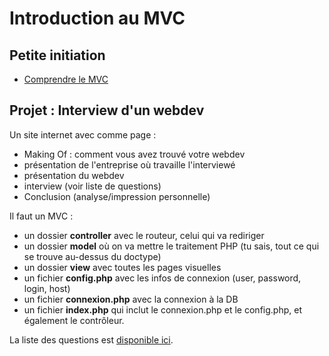 # Introduction au MVC

## Petite initiation

- [Comprendre le MVC](https://docs.google.com/presentation/d/1OVz9HqSob9JskPsyxbxqXfbyqBh-SGtt-MjQHzK1SGw/edit?usp=sharing)

## Projet : Interview d'un webdev

Un site internet avec comme page :
- Making Of : comment vous avez trouvé votre webdev
- présentation de l'entreprise où travaille l'interviewé
- présentation du webdev
- interview (voir liste de questions)
- Conclusion (analyse/impression personnelle)

Il faut un MVC :
- un dossier **controller** avec le routeur, celui qui va rediriger
- un dossier **model** où on va mettre le traitement PHP (tu sais, tout ce qui se trouve au-dessus du doctype)
- un dossier **view** avec toutes les pages visuelles
- un fichier **config.php** avec les infos de connexion (user, password, login, host)
- un fichier **connexion.php** avec la connexion à la DB
- un fichier **index.php** qui inclut le connexion.php et le config.php, et également le contrôleur.

La liste des questions est [disponible ici](interviewwebdev.md).
